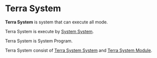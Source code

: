 # Terra System


**Terra System** is system that can execute all mode.



Terra System is execute by [System System](../System/System/a.md).




Terra System is System Program.




Terra System consist of [Terra System System](System/a.md) and [Terra System Module](Module/a.md).